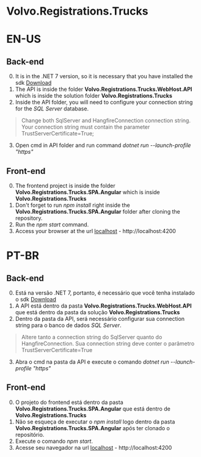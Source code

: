 # Volvo.Registrations.Trucks

# EN-US
## Back-end
0. It is in the .NET 7 version, so it is necessary that you have installed the sdk [Download](https://dotnet.microsoft.com/en-us/download/dotnet/thank-you/sdk-7.0.101-windows-x64-installer)
1. The API is inside the folder **Volvo.Registrations.Trucks.WebHost.API** which is inside the solution folder **Volvo.Registrations.Trucks**
2. Inside the API folder, you will need to configure your connection string for the *SQL Server* database.
  >  Change both SqlServer and HangfireConnection connection string.
  >  Your connection string must contain the parameter TrustServerCertificate=True;
3. Open cmd in API folder and run command *dotnet run --launch-profile "https"*

## Front-end
0. The frontend project is inside the folder **Volvo.Registrations.Trucks.SPA.Angular** which is inside **Volvo.Registrations.Trucks**
1. Don't forget to run *npm install* right inside the **Volvo.Registrations.Trucks.SPA.Angular** folder after cloning the repository.
2. Run the *npm start* command.
3. Access your browser at the url [localhost](http://localhost:4200) - http://localhost:4200


# PT-BR
## Back-end
0. Está na versão .NET 7, portanto, é necessário que você tenha instalado o sdk [Download](https://dotnet.microsoft.com/en-us/download/dotnet/thank-you/sdk-7.0.101-windows-x64-installer)
1. A API está dentro da pasta **Volvo.Registrations.Trucks.WebHost.API** que está dentro da pasta da solução **Volvo.Registrations.Trucks**
2. Dentro da pasta da API, será necessário configurar sua connection string para o banco de dados *SQL Server*. 
  >  Altere tanto a connection string do SqlServer quanto do HangfireConnection.
  >  Sua connection string deve conter o parâmetro TrustServerCertificate=True
3. Abra o cmd na pasta da API e execute o comando *dotnet run --launch-profile "https"*


## Front-end
0. O projeto do frontend está dentro da pasta **Volvo.Registrations.Trucks.SPA.Angular** que está dentro de **Volvo.Registrations.Trucks**
1. Não se esqueça de executar o *npm install* logo dentro da pasta **Volvo.Registrations.Trucks.SPA.Angular**  após ter clonado o repositório.
2. Execute o comando *npm start*. 
3. Acesse seu navegador na url [localhost](http://localhost:4200) - http://localhost:4200
